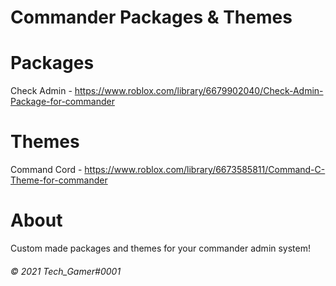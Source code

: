 # Commander Packages & Themes


# Packages

Check Admin - https://www.roblox.com/library/6679902040/Check-Admin-Package-for-commander

# Themes

Command Cord - https://www.roblox.com/library/6673585811/Command-C-Theme-for-commander

# About

Custom made packages and themes for your commander admin system!


###### &copy; 2021 Tech_Gamer#0001
